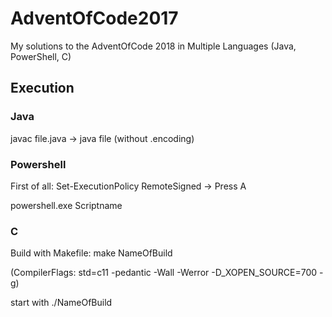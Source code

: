 # AdventOfCode2017
My solutions to the AdventOfCode 2018 in Multiple Languages (Java, PowerShell, C)


## Execution

### Java
javac file.java -> java file (without .encoding)


### Powershell
First of all: Set-ExecutionPolicy RemoteSigned -> Press A

powershell.exe Scriptname


### C
Build with Makefile: make NameOfBuild 

(CompilerFlags: std=c11 -pedantic -Wall -Werror -D_XOPEN_SOURCE=700 -g)

start with ./NameOfBuild

